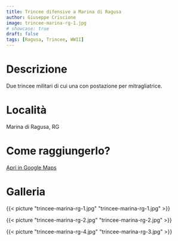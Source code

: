 ```yaml
---
title: Trincee difensive a Marina di Ragusa
author: Giuseppe Criscione
image: trincee-marina-rg-1.jpg
# showcase: true
draft: false
tags: [Ragusa, Trincee, WWII]
---
```


# Descrizione
Due trincee militari di cui una con postazione per mitragliatrice.

# Località
Marina di Ragusa, RG 

# Come raggiungerlo?
[Apri in Google Maps](https://www.google.com/maps/dir/36.7814398,14.5412671/36.7807799,14.539575/@36.7811519,14.5393056,450m/data=!3m2!1e3!4b1!4m2!4m1!3e2)

# Galleria

{{< picture "trincee-marina-rg-1.jpg" "trincee-marina-rg-1.jpg" >}}

{{< picture "trincee-marina-rg-2.jpg" "trincee-marina-rg-2.jpg" >}}

{{< picture "trincee-marina-rg-4.jpg" "trincee-marina-rg-3.jpg" >}}

